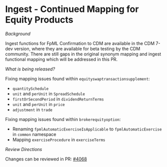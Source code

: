 # Ingest - Continued Mapping for Equity Products

_Background_

Ingest functions for FpML Confirmation to CDM are available in the CDM 7-dev version, where they are available for beta testing by the CDM community.
There are still gaps in the original synonym mapping and ingest functional mapping which will be addressed in this PR.

_What is being released?_

Fixing mapping issues found within `equityswaptransactionsupplement`:

- `quantitySchedule`
- `unit` and `perUnit` in `SpreadSchedule`
- `firstOrSecondPeriod` in `dividendReturnTerms`
- `unit` and `perUnit` in `price`
- `adjustment` in `trade`

Fixing mapping issues found within `brokerequityoption`:

- Renaming `fpmlAutomaticExerciseIsApplicable` to `fpmlAutomaticExercise` in `common` namespace
- Mapping `exerciseProcedure` in `exerciseTerms`

_Review Directions_

Changes can be reviewed in PR: [#4068](https://github.com/finos/common-domain-model/pull/4068)
